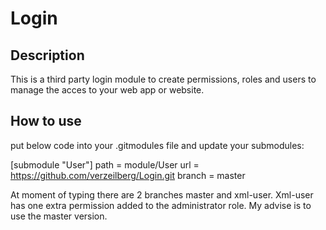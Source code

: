 # Login

## Description
This is a third party login module to create permissions, roles and users to manage the acces to your web app or website.

## How to use

put below code into your .gitmodules file and update your submodules:

[submodule "User"]
    path = module/User
    url = https://github.com/verzeilberg/Login.git
    branch = master
    
At moment of typing there are 2 branches master and xml-user. Xml-user has one extra
permission added to the administrator role.
My advise is to use the master version.
